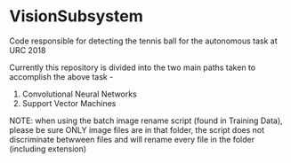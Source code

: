 # VisionSubsystem
Code responsible for detecting the tennis ball for the autonomous task at URC 2018

Currently this repository is divided into the two main paths taken to accomplish the above task -
1) Convolutional Neural Networks
2) Support Vector Machines 

NOTE: when using the batch image rename script (found in Training Data), please be sure ONLY image files are in that folder, the script does not discriminate betwween files and will rename every file in the folder (including extension)
